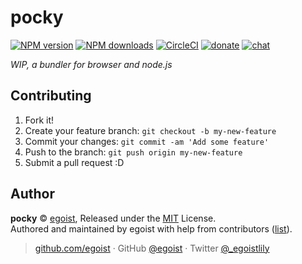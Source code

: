 
# pocky

[![NPM version](https://img.shields.io/npm/v/pocky.svg?style=flat)](https://npmjs.com/package/pocky) [![NPM downloads](https://img.shields.io/npm/dm/pocky.svg?style=flat)](https://npmjs.com/package/pocky) [![CircleCI](https://circleci.com/gh/pocky-bundler/pocky/tree/master.svg?style=shield)](https://circleci.com/gh/pocky-bundler/pocky/tree/master)  [![donate](https://img.shields.io/badge/$-donate-ff69b4.svg?maxAge=2592000&style=flat)](https://github.com/egoist/donate) [![chat](https://img.shields.io/badge/chat-on%20discord-7289DA.svg?style=flat)](https://chat.egoist.moe)

_WIP, a bundler for browser and node.js_

## Contributing

1. Fork it!
2. Create your feature branch: `git checkout -b my-new-feature`
3. Commit your changes: `git commit -am 'Add some feature'`
4. Push to the branch: `git push origin my-new-feature`
5. Submit a pull request :D


## Author

**pocky** © [egoist](https://github.com/egoist), Released under the [MIT](./LICENSE) License.<br>
Authored and maintained by egoist with help from contributors ([list](https://github.com/pocky-bundler/pocky/contributors)).

> [github.com/egoist](https://github.com/egoist) · GitHub [@egoist](https://github.com/egoist) · Twitter [@_egoistlily](https://twitter.com/_egoistlily)
